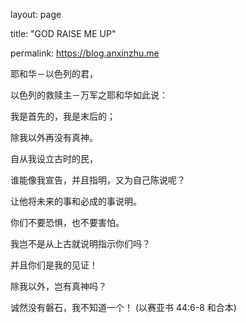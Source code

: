 layout: page

title: "GOD RAISE ME UP"

permalink: https://blog.anxinzhu.me

耶和华－以色列的君，

以色列的救赎主－万军之耶和华如此说：

我是首先的，我是末后的；

除我以外再没有真神。

自从我设立古时的民，

谁能像我宣告，并且指明，又为自己陈说呢？

让他将未来的事和必成的事说明。

你们不要恐惧，也不要害怕。

我岂不是从上古就说明指示你们吗？

并且你们是我的见证！

除我以外，岂有真神吗？

诚然没有磐石，我不知道一个！
(以赛亚书 44:6-8 和合本)
